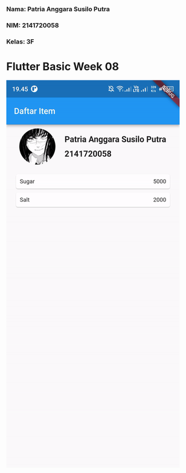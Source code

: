 ### Nama: Patria Anggara Susilo Putra
### NIM: 2141720058
### Kelas: 3F

<h1>Flutter Basic Week 08</h1>
<img src="docs/hasil.gif">